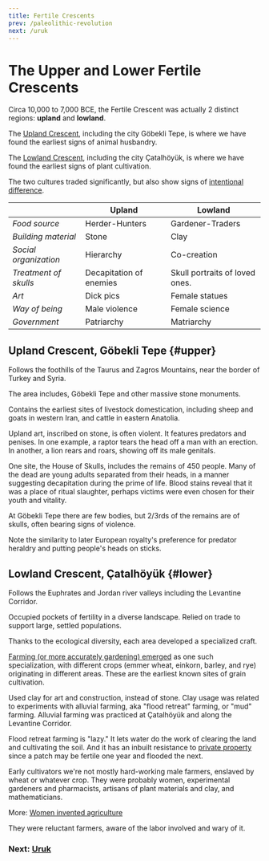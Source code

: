 ```yaml
---
title: Fertile Crescents
prev: /paleolithic-revolution
next: /uruk
---
```


# The Upper and Lower Fertile Crescents

Circa 10,000 to 7,000 BCE, the Fertile Crescent was actually 2 distinct regions: **upland** and **lowland**.

The [Upland Crescent](#upper), including the city Göbekli Tepe, is where we have found the earliest signs of animal husbandry.

The [Lowland Crescent](#lower), including the city Çatalhöyük, is where we have found the earliest signs of plant cultivation.

The two cultures traded significantly, but also show signs of [intentional difference](/schismogensis).

&nbsp; | Upland | Lowland
-- | -- | --
*Food source* | Herder-Hunters | Gardener-Traders
*Building material* | Stone | Clay
*Social organization* | Hierarchy | Co-creation
*Treatment of skulls* | Decapitation of enemies | Skull portraits of loved ones.
*Art* | Dick pics | Female statues
*Way of being* | Male violence | Female science
*Government* | Patriarchy | Matriarchy

## Upland Crescent, Göbekli Tepe {#upper}

Follows the foothills of the Taurus and Zagros Mountains, near the border of Turkey and Syria.

The area includes, Göbekli Tepe and other massive stone monuments.

Contains the earliest sites of livestock domestication, including sheep and goats in western Iran, and cattle in eastern Anatolia.

Upland art, inscribed on stone, is often violent.
It features predators and penises.
In one example, a raptor tears the head off a man with an erection.
In another, a lion rears and roars, showing off its male genitals.

One site, the House of Skulls, includes the remains of 450 people.
Many of the dead are young adults separated from their heads, in a manner suggesting decapitation during the prime of life.
Blood stains reveal that it was a place of ritual slaughter, perhaps victims were even chosen for their youth and vitality.

At Göbekli Tepe there are few bodies, but 2/3rds of the remains are of skulls, often bearing signs of violence.

Note the similarity to later European royalty's preference for predator heraldry and putting people's heads on sticks.

## Lowland Crescent, Çatalhöyük {#lower}

Follows the Euphrates and Jordan river valleys including the Levantine Corridor.

Occupied pockets of fertility in a diverse landscape.
Relied on trade to support large, settled populations.

Thanks to the ecological diversity, each area developed a specialized craft.

[Farming (or more accurately gardening) emerged](/agricultural-revolution) as one such specialization, with different crops (emmer wheat, einkorn, barley, and rye) originating in different areas.
These are the earliest known sites of grain cultivation.

Used clay for art and construction, instead of stone.
Clay usage was related to experiments with alluvial farming, aka "flood retreat" farming, or "mud" farming.
Alluvial farming was practiced at Çatalhöyük and along the Levantine Corridor.

Flood retreat farming is "lazy."
It lets water do the work of clearing the land and cultivating the soil.
And it has an inbuilt resistance to [private property](/property) since a patch may be fertile one year and flooded the next.

Early cultivators we're not mostly hard-working male farmers, enslaved by wheat or whatever crop.
They were probably women, experimental gardeners and pharmacists, artisans of plant materials and clay, and mathematicians.

More: [Women invented agriculture](/matriarchy#women-invented-agriculture)

They were reluctant farmers, aware of the labor involved and wary of it.

### Next: [Uruk](/uruk)
